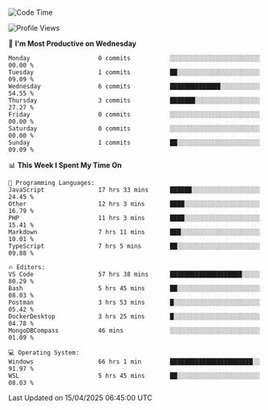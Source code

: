 <!--START_SECTION:waka-->
![Code Time](http://img.shields.io/badge/Code%20Time-4%2C647%20hrs%2052%20mins-blue)

![Profile Views](http://img.shields.io/badge/Profile%20Views-8-blue)

📅 **I'm Most Productive on Wednesday** 

```text
Monday                   0 commits           ░░░░░░░░░░░░░░░░░░░░░░░░░   00.00 % 
Tuesday                  1 commits           ██░░░░░░░░░░░░░░░░░░░░░░░   09.09 % 
Wednesday                6 commits           ██████████████░░░░░░░░░░░   54.55 % 
Thursday                 3 commits           ███████░░░░░░░░░░░░░░░░░░   27.27 % 
Friday                   0 commits           ░░░░░░░░░░░░░░░░░░░░░░░░░   00.00 % 
Saturday                 0 commits           ░░░░░░░░░░░░░░░░░░░░░░░░░   00.00 % 
Sunday                   1 commits           ██░░░░░░░░░░░░░░░░░░░░░░░   09.09 % 
```


📊 **This Week I Spent My Time On** 

```text
💬 Programming Languages: 
JavaScript               17 hrs 33 mins      ██████░░░░░░░░░░░░░░░░░░░   24.45 % 
Other                    12 hrs 3 mins       ████░░░░░░░░░░░░░░░░░░░░░   16.79 % 
PHP                      11 hrs 3 mins       ████░░░░░░░░░░░░░░░░░░░░░   15.41 % 
Markdown                 7 hrs 11 mins       ███░░░░░░░░░░░░░░░░░░░░░░   10.01 % 
TypeScript               7 hrs 5 mins        ██░░░░░░░░░░░░░░░░░░░░░░░   09.88 % 

🔥 Editors: 
VS Code                  57 hrs 38 mins      ████████████████████░░░░░   80.29 % 
Bash                     5 hrs 45 mins       ██░░░░░░░░░░░░░░░░░░░░░░░   08.03 % 
Postman                  3 hrs 53 mins       █░░░░░░░░░░░░░░░░░░░░░░░░   05.42 % 
DockerDesktop            3 hrs 25 mins       █░░░░░░░░░░░░░░░░░░░░░░░░   04.78 % 
MongoDBCompass           46 mins             ░░░░░░░░░░░░░░░░░░░░░░░░░   01.09 % 

💻 Operating System: 
Windows                  66 hrs 1 min        ███████████████████████░░   91.97 % 
WSL                      5 hrs 45 mins       ██░░░░░░░░░░░░░░░░░░░░░░░   08.03 % 
```


 Last Updated on 15/04/2025 06:45:00 UTC
<!--END_SECTION:waka-->

